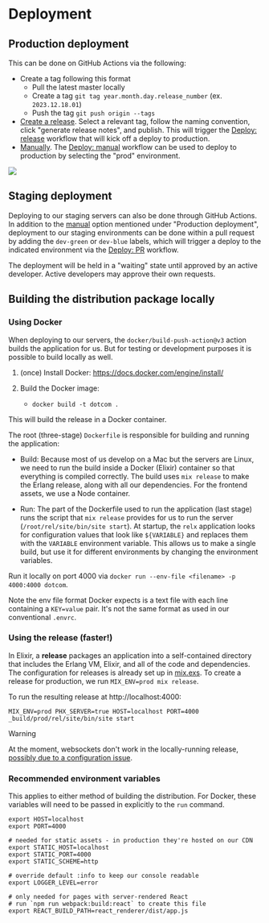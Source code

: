 # Deployment

## Production deployment

This can be done on GitHub Actions via the following:

- Create a tag following this format
  - Pull the latest master locally
  - Create a tag `git tag year.month.day.release_number` (ex. `2023.12.18.01`)
  - Push the tag `git push origin --tags`
- [Create a release](https://github.com/mbta/dotcom/releases). Select a relevant tag, follow the naming convention, click "generate release notes", and publish. This will trigger the [Deploy: release](.github/workflows/deploy-release.yml) workflow that will kick off a deploy to production.
- [Manually](https://github.com/mbta/dotcom/actions/workflows/deploy-manual.yml). The [Deploy: manual](.github/workflows/deploy-manual.yml) workflow can be used to deploy to production by selecting the "prod" environment.

![](run_workflow.png)

## Staging deployment

Deploying to our staging servers can also be done through GitHub Actions. In addition to the [manual](https://github.com/mbta/dotcom/actions/workflows/deploy-manual.yml) option mentioned under "Production deployment", deployment to our staging environments can be done within a pull request by adding the `dev-green` or `dev-blue` labels, which will trigger a deploy to the indicated environment via the [Deploy: PR](.github/workflows/deploy-pr.yml) workflow.

The deployment will be held in a "waiting" state until approved by an active developer. Active developers may approve their own requests.

## Building the distribution package locally

### Using Docker

When deploying to our servers, the `docker/build-push-action@v3` action builds the application for us. But for testing or development purposes it is possible to build locally as well.

1. (once) Install Docker: https://docs.docker.com/engine/install/
2. Build the Docker image:

   - `docker build -t dotcom .`

This will build the release in a Docker container.

The root (three-stage) `Dockerfile` is responsible for building and running the application:

- Build:
  Because most of us develop on a Mac but the servers are Linux, we need to run the build inside a Docker (Elixir) container so that everything is compiled correctly. The build uses `mix release` to make the Erlang release, along with all our dependencies.
  For the frontend assets, we use a Node container.

- Run:
  The part of the Dockerfile used to run the application (last stage) runs the script that `mix release` provides for us to run the server (`/root/rel/site/bin/site start`). At startup, the `relx` application looks for configuration values that look like `${VARIABLE}` and replaces them with the `VARIABLE` environment variable. This allows us to make a single build, but use it for different environments by changing the environment variables.

Run it locally on port 4000 via `docker run --env-file <filename> -p 4000:4000 dotcom`.

Note the env file format Docker expects is a text file with each line containing a `KEY=value` pair. It's not the same format as used in our conventional `.envrc`.

### Using the release (faster!)

In Elixir, a **release** packages an application into a self-contained directory that includes the Erlang VM, Elixir, and all of the code and dependencies. The configuration for releases is already set up in [mix.exs](mix.exs). To create a release for production, we run `MIX_ENV=prod mix release`.

To run the resulting release at http://localhost:4000:

```shell
MIX_ENV=prod PHX_SERVER=true HOST=localhost PORT=4000 _build/prod/rel/site/bin/site start
```

> [!Warning]
> At the moment, websockets don't work in the locally-running release, [possibly due to a configuration issue](https://stackoverflow.com/a/32589986).

### Recommended environment variables

This applies to either method of building the distribution. For Docker, these variables will need to be passed in explicitly to the `run` command.

```shell
export HOST=localhost
export PORT=4000

# needed for static assets - in production they're hosted on our CDN
export STATIC_HOST=localhost
export STATIC_PORT=4000
export STATIC_SCHEME=http

# override default :info to keep our console readable
export LOGGER_LEVEL=error

# only needed for pages with server-rendered React
# run `npm run webpack:build:react` to create this file
export REACT_BUILD_PATH=react_renderer/dist/app.js
```

